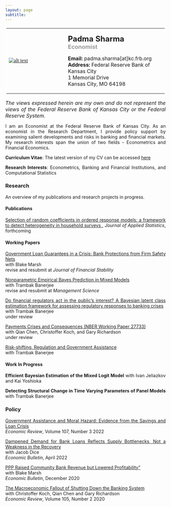 ```yaml
--- 
layout: page
subtitle: 
---
```

<style>
body {
text-align: justify}
</style>
<table bordercolor="#ffffff">
<tbody>
<tr>
<td style="width:350px;height:200px">
<font color="#0b5394" face="georgia, serif"><a href="IMGLINKTARGET"><img alt="alt text" height="HEIGHTpx" 
src="http://padmasharma.github.io/img/Padma_Sharma_400.jpg" width="WIDTHpx"></a>&nbsp;</font></td>
<td align="left" style="width:400px;height:200px">
   <p><font size="5"><b>Padma Sharma</b></font><br>
   <font color="#9b9999" size="4"><b>Economist</b></font><br></p>
<p><font size="3"><b>Email:</b> padma.sharma[at]kc.frb.org</font><br>
<font size="3"><b>Address:</b> 
Federal Reserve Bank of Kansas City<br>1 Memorial Drive<br>
Kansas City, MO 64198</font></p>
</td>
</tr>
</tbody>
</table>

<p><font size="3"><i>The views expressed herein are my own and do not represent the views of the Federal Reserve Bank of Kansas City or the Federal Reserve System.</i></font></p>
   
I am an Economist at the Federal Reserve Bank of Kansas City. As an economist in the Research Department, I provide policy support by examining salient developments and risks in banking and financial markets. My research interests span the union of two fields - Econometrics and Financial Economics. 

__Curriculum Vitae__: The latest version of my CV can be accessed <a href="padmasharma.github.io/documents/SharmaCV.pdf" target="_blank">here</a>

__Research Interests__: Econometrics, Banking and Financial Institutions, and Computational Statistics

### Research 

An overview of my publications and research projects in progress. 

#### Publications

<a href="https://doi.org/10.1080/02664763.2022.2151989" target="_blank">Selection of random coefficients in ordered response models: a framework to detect heterogeneity in household surveys </a>, *Journal of Applied Statistics*, forthcoming

#### Working Papers

<a href="https://drive.google.com/file/d/15fEPvMO6Q-85TENKHmICg60m-BT_CtEV/view?usp=sharing" target="_blank"> Government Loan Guarantees in a Crisis: Bank
Protections from Firm Safety Nets </a>  <br>
with Blake Marsh  <br>
revise and resubmit at *Journal of Financial Stability*  

<a href="https://padmasharma.github.io/index#research" target="_blank"> Nonparametric Empirical Bayes Prediction in Mixed Models </a> <br>
with Trambak Banerjee  <br>
revise and resubmit at *Management Science*  

<a href="https://arxiv.org/pdf/2208.03908.pdf" target="_blank"> Do financial regulators act in the public’s interest? A Bayesian latent class estimation framework for assessing regulatory responses to banking crises </a>  <br>
with Trambak Banerjee  <br>
under review 

<a href="https://www.nber.org/papers/w27733" target="_blank"> Payments Crises and Consequences (NBER Working Paper 27733)</a>  <br>
with Qian Chen, Christoffer Koch, and Gary Richardson   <br>
under review

<a href="https://www.kansascityfed.org/research/research-working-papers/risk-shifting-regulation-government-assistance-2019/" target="_blank">Risk-shifting, Regulation and Government Assistance </a> <br>
with Trambak Banerjee  

#### Work In Progress

**Efficient Bayesian Estimation of the Mixed Logit Model** with Ivan Jeliazkov and Kai Yoshioka

**Detecting Structural Change in Time Varying Parameters of Panel Models** with Trambak Banerjee

### Policy

<a href="https://doi.org/10.18651/ER/v107n3Sharma" target="_blank">Government Assistance and Moral Hazard: Evidence from the Savings and Loan Crisis </a> <br>
*Economic Review*, Volume 107, Number 3 2022

<a href="https://www.kansascityfed.org/research/economic-bulletin/dampened-demand-for-bank-loans-reflects-supply-bottlenecks-not-a-weakness-in-the-recovery/" target="_blank">Dampened Demand for Bank Loans Reflects Supply Bottlenecks, Not a Weakness in the Recovery </a> <br>
with Jacob Dice <br>
*Economic Bulletin*, April 2022

<a href="https://www.kansascityfed.org/research/economic-bulletin/dampened-demand-for-bank-loans-reflects-supply-bottlenecks-not-a-weakness-in-the-recovery/" target="_blank"> PPP Raised Community Bank Revenue but Lowered Profitability" </a> <br>
with Blake Marsh <br>
*Economic Bulletin*, December 2020

<a href="https://doi.org/10.18651/ER/v105n2Sharma" target="_blank">The Macroeconomic Fallout of Shutting Down the Banking System </a> <br>
with Christoffer Koch, Qian Chen and Gary Richardson <br>
*Economic Review*, Volume 105, Number 2 2020




